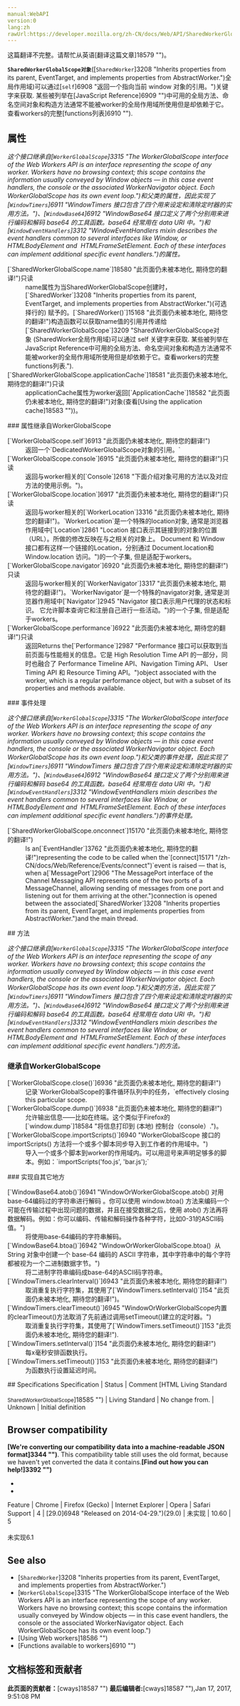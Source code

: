 ```yaml
---
manual:WebAPI
version:0
lang:zh
rawUrl:https://developer.mozilla.org/zh-CN/docs/Web/API/SharedWorkerGlobalScope
---
```




这篇翻译不完整。请帮忙从英语[翻译这篇文章]18579 "")。






**`SharedWorkerGlobalScope对象`**([`SharedWorker`]3208 "Inherits properties from its parent, EventTarget, and implements properties from AbstractWorker.")全局作用域)可以通过[`self`]6908 "返回一个指向当前 window 对象的引用。")关键字来获取. 某些被列举在[JavaScript Reference]6909 "")中可用的全局方法、命名空间对象和构造方法通常不能被worker的全局作用域所使用但是却依赖于它。查看workers的完整[functions列表]6910 "").


## 属性<a name="属性"></a>


<em>这个接口继承自[`WorkerGlobalScope`]3315 "The WorkerGlobalScope interface of the Web Workers API is an interface representing the scope of any worker. Workers have no browsing context; this scope contains the information usually conveyed by Window objects — in this case event handlers, the console or the associated WorkerNavigator object. Each WorkerGlobalScope has its own event loop.")和父类的属性，因此实现了[`WindowTimers`]6911 "WindowTimers 接口包含了四个用来设定和清除定时器的实用方法。")、[`WindowBase64`]6912 "WindowBase64 接口定义了两个分别用来进行编码和解码 base64 的工具函数。base64 经常用在 data URI 中。")和[`WindowEventHandlers`]3312 "WindowEventHandlers mixin describes the event handlers common to several interfaces like Window, or HTMLBodyElement and  HTMLFrameSetElement. Each of these interfaces can implement additional specific event handlers.")的属性。</em>

<dl><dt id=''>[`SharedWorkerGlobalScope.name`]18580 "此页面仍未被本地化, 期待您的翻译!")只读</dt><dd>name属性为当SharedWorkerGlobalScope创建时，[`SharedWorker`]3208 "Inherits properties from its parent, EventTarget, and implements properties from AbstractWorker.")(可选择行的) 赋予的。[`SharedWorker()`]15168 "此页面仍未被本地化, 期待您的翻译!")构造函数可以获取name值的引用并传递给[`SharedWorkerGlobalScope`]3209 "SharedWorkerGlobalScope对象 (SharedWorker全局作用域)可以通过 self 关键字来获取. 某些被列举在 JavaScript Reference中可用的全局方法、命名空间对象和构造方法通常不能被worker的全局作用域所使用但是却依赖于它。查看workers的完整functions列表.").</dd><dt id=''>[`SharedWorkerGlobalScope.applicationCache`]18581 "此页面仍未被本地化, 期待您的翻译!")只读</dt><dd>applicationCache属性为worker返回[`ApplicationCache`]18582 "此页面仍未被本地化, 期待您的翻译!")对象(查看[Using the application cache]18583 ""))。</dd></dl>
### 属性继承自WorkerGlobalScope<a name="属性继承自WorkerGlobalScope"></a>
<dl><dt id=''>[`WorkerGlobalScope.self`]6913 "此页面仍未被本地化, 期待您的翻译!")</dt><dd>返回一个`DedicatedWorkerGlobalScope对象的引用。`</dd><dt id=''>[`WorkerGlobalScope.console`]6915 "此页面仍未被本地化, 期待您的翻译!")只读</dt><dd>返回与worker相关的[`Console`]2618 "下面介绍对象可用的方法以及对应方法的使用示例。")。</dd><dt id=''>[`WorkerGlobalScope.location`]6917 "此页面仍未被本地化, 期待您的翻译!")只读</dt><dd>返回与worker相关的[`WorkerLocation`]3316 "此页面仍未被本地化, 期待您的翻译!")。`WorkerLocation`是一个特殊的location对象, 通常是浏览器作用域中[`Location`]2861 "Location 接口表示其链接到的对象的位置（URL）。所做的修改反映在与之相关的对象上。 Document 和 Window 接口都有这样一个链接的Location，分别通过 Document.location和Window.location 访问。")的一个子集, 但是适配于workers。</dd><dt id=''>[`WorkerGlobalScope.navigator`]6920 "此页面仍未被本地化, 期待您的翻译!")只读</dt><dd>返回与worker相关的[`WorkerNavigator`]3317 "此页面仍未被本地化, 期待您的翻译!")。`WorkerNavigator`是一个特殊的navigator对象, 通常是浏览器作用域中[`Navigator`]2945 "Navigator 接口表示用户代理的状态和标识。 它允许脚本查询它和注册自己进行一些活动。")的一个子集, 但是适配于workers。</dd><dt id=''>[`WorkerGlobalScope.performance`]6922 "此页面仍未被本地化, 期待您的翻译!")只读<i></i></dt><dd>返回Returns the[`Performance`]2987 "Performance 接口可以获取到当前页面与性能相关的信息。它是 High Resolution Time API 的一部分，同时也融合了 Performance Timeline API、Navigation Timing API、 User Timing API 和 Resource Timing API。")object associated with the worker, which is a regular performance object, but with a subset of its properties and methods available.</dd></dl>
### 事件处理<a name="事件处理"></a>


<em>这个接口继承自[`WorkerGlobalScope`]3315 "The WorkerGlobalScope interface of the Web Workers API is an interface representing the scope of any worker. Workers have no browsing context; this scope contains the information usually conveyed by Window objects — in this case event handlers, the console or the associated WorkerNavigator object. Each WorkerGlobalScope has its own event loop.")和父类的事件处理，因此实现了[`WindowTimers`]6911 "WindowTimers 接口包含了四个用来设定和清除定时器的实用方法。")、[`WindowBase64`]6912 "WindowBase64 接口定义了两个分别用来进行编码和解码 base64 的工具函数。base64 经常用在 data URI 中。")和[`WindowEventHandlers`]3312 "WindowEventHandlers mixin describes the event handlers common to several interfaces like Window, or HTMLBodyElement and  HTMLFrameSetElement. Each of these interfaces can implement additional specific event handlers.")的事件处理。</em>

<dl><dt id=''>[`SharedWorkerGlobalScope.onconnect`]15170 "此页面仍未被本地化, 期待您的翻译!")</dt><dd>Is an[`EventHandler`]3762 "此页面仍未被本地化, 期待您的翻译!")representing the code to be called when the`[connect]15171 "/zh-CN/docs/Web/Reference/Events/connect")`event is raised — that is, when a[`MessagePort`]2906 "The MessagePort interface of the Channel Messaging API represents one of the two ports of a MessageChannel, allowing sending of messages from one port and listening out for them arriving at the other.")connection is opened between the associated[`SharedWorker`]3208 "Inherits properties from its parent, EventTarget, and implements properties from AbstractWorker.")and the main thread.</dd></dl>
## 方法<a name="方法"></a>


<em>这个接口继承自[`WorkerGlobalScope`]3315 "The WorkerGlobalScope interface of the Web Workers API is an interface representing the scope of any worker. Workers have no browsing context; this scope contains the information usually conveyed by Window objects — in this case event handlers, the console or the associated WorkerNavigator object. Each WorkerGlobalScope has its own event loop.")和父类的方法，因此实现了[`WindowTimers`]6911 "WindowTimers 接口包含了四个用来设定和清除定时器的实用方法。")、[`WindowBase64`]6912 "WindowBase64 接口定义了两个分别用来进行编码和解码 base64 的工具函数。base64 经常用在 data URI 中。")和[`WindowEventHandlers`]3312 "WindowEventHandlers mixin describes the event handlers common to several interfaces like Window, or HTMLBodyElement and  HTMLFrameSetElement. Each of these interfaces can implement additional specific event handlers.")的方法。</em>


### 继承自WorkerGlobalScope<a name="继承自WorkerGlobalScope"></a>
<dl><dt id=''>[`WorkerGlobalScope.close()`]6936 "此页面仍未被本地化, 期待您的翻译!")</dt><dd>记录`WorkerGlobalScope的事件循环队列中的任务，`effectively closing this particular scope.</dd><dt id=''>[`WorkerGlobalScope.dump()`]6938 "此页面仍未被本地化, 期待您的翻译!")<i></i></dt><dd>允许输出信息——比如在终端。这个类似于Firefox的[`window.dump`]18584 "将信息打印到 (本地) 控制台（console）.")。</dd><dt id=''>[`WorkerGlobalScope.importScripts()`]6940 "WorkerGlobalScope 接口的importScripts() 方法将一个或多个脚本同步导入到工作者的作用域中。")</dt><dd>导入一个或多个脚本到worker的作用域内。可以用逗号来声明足够多的脚本。例如：`importScripts('foo.js', 'bar.js');`</dd></dl>
### 实现自其它地方<a name="实现自其它地方"></a>
<dl><dt id=''>[`WindowBase64.atob()`]6941 "WindowOrWorkerGlobalScope.atob() 对用base-64编码过的字符串进行解码 。你可以使用 window.btoa() 方法来编码一个可能在传输过程中出现问题的数据，并且在接受数据之后，使用 atob() 方法再将数据解码。例如：你可以编码、传输和解码操作各种字符，比如0-31的ASCII码值。")</dt><dd>将使用base-64编码的字符串解码。</dd><dt id=''>[`WindowBase64.btoa()`]6942 "WindowOrWorkerGlobalScope.btoa()  从 String 对象中创建一个 base-64 编码的 ASCII 字符串，其中字符串中的每个字符都被视为一个二进制数据字节。")</dt><dd>将二进制字符串编码成base-64的ASCII码字符串。</dd><dt id=''>[`WindowTimers.clearInterval()`]6943 "此页面仍未被本地化, 期待您的翻译!")</dt><dd>取消重复执行字符集，其使用了[`WindowTimers.setInterval()`]154 "此页面仍未被本地化, 期待您的翻译!")。</dd><dt id=''>[`WindowTimers.clearTimeout()`]6945 "WindowOrWorkerGlobalScope内置的clearTimeout()方法取消了先前通过调用setTimeout()建立的定时器。")</dt><dd>取消重复执行字符集，其使用了[`WindowTimers.setTimeout()`]153 "此页面仍未被本地化, 期待您的翻译!").</dd><dt id=''>[`WindowTimers.setInterval()`]154 "此页面仍未被本地化, 期待您的翻译!")</dt><dd>每x毫秒安排函数执行。</dd><dt id=''>[`WindowTimers.setTimeout()`]153 "此页面仍未被本地化, 期待您的翻译!")</dt><dd>为函数执行设置延迟时间。</dd></dl>
## Specifications<a name="Specifications"></a>
Specification | Status | Comment 
[HTML Living Standard<br></br><small>SharedWorkerGlobalScope</small>]18585 "") | Living Standard | No change from. 
 | Unknown | Initial definition 


## Browser compatibility<a name="Browser_compatibility"></a>


**[We&#39;re converting our compatibility data into a machine-readable JSON format]3344 "")**. This compatibility table still uses the old format, because we haven&#39;t yet converted the data it contains.**[Find out how you can help!]3392 "")**


* 
* 
Feature | Chrome | Firefox (Gecko) | Internet Explorer | Opera | Safari 
Support | 4 | [29.0]6948 "Released on 2014-04-29.")(29.0) | 未实现 | 10.60 | 5<br></br>未实现6.1 




## See also<a name="See_also"></a>

* [`SharedWorker`]3208 "Inherits properties from its parent, EventTarget, and implements properties from AbstractWorker.")
* [`WorkerGlobalScope`]3315 "The WorkerGlobalScope interface of the Web Workers API is an interface representing the scope of any worker. Workers have no browsing context; this scope contains the information usually conveyed by Window objects — in this case event handlers, the console or the associated WorkerNavigator object. Each WorkerGlobalScope has its own event loop.")
* [Using Web workers]18586 "")
* [Functions available to workers]6910 "")



## 文档标签和贡献者
**此页面的贡献者：**[cways]18587 "")
**最后编辑者:**[cways]18587 ""),<time>Jan 17, 2017, 9:51:08 PM</time>


